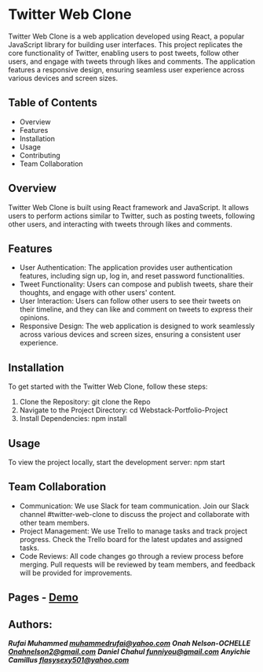 # Twitter Web Clone

Twitter Web Clone is a web application developed using React, a popular JavaScript library for building user interfaces. This project replicates the core functionality of Twitter, enabling users to post tweets, follow other users, and engage with tweets through likes and comments. The application features a responsive design, ensuring seamless user experience across various devices and screen sizes.

## Table of Contents

- Overview
- Features
- Installation
- Usage
- Contributing
- Team Collaboration

## Overview

Twitter Web Clone is built using React framework and JavaScript. It allows users to perform actions similar to Twitter, such as posting tweets, following other users, and interacting with tweets through likes and comments.

## Features

- User Authentication: The application provides user authentication features, including sign up, log in, and reset password functionalities.
- Tweet Functionality: Users can compose and publish tweets, share their thoughts, and engage with other users' content.
- User Interaction: Users can follow other users to see their tweets on their timeline, and they can like and comment on tweets to express their opinions.
- Responsive Design: The web application is designed to work seamlessly across various devices and screen sizes, ensuring a consistent user experience.


## Installation

To get started with the Twitter Web Clone, follow these steps:

1. Clone the Repository: git clone the Repo
2. Navigate to the Project Directory: cd Webstack-Portfolio-Project
3. Install Dependencies: npm install

## Usage

To view the project locally, start the development server: npm start

## Team Collaboration

- Communication: We use Slack for team communication. Join our Slack channel #twitter-web-clone to discuss the project and collaborate with other team members.
- Project Management: We use Trello to manage tasks and track project progress. Check the Trello board for the latest updates and assigned tasks.
- Code Reviews: All code changes go through a review process before merging. Pull requests will be reviewed by team members, and feedback will be provided for improvements.


## Pages - <a href="https://twitter-web-clone.netlify.app/">Demo</a>

## Authors:
***Rufai Muhammed <muhammedrufai@yahoo.com>***
***Onah Nelson-OCHELLE <Onahnelson2@gmail.com>***
***Daniel Chahul <funniyou@gmail.com>***
***Anyichie Camillus <flasysexy501@yahoo.com>***
